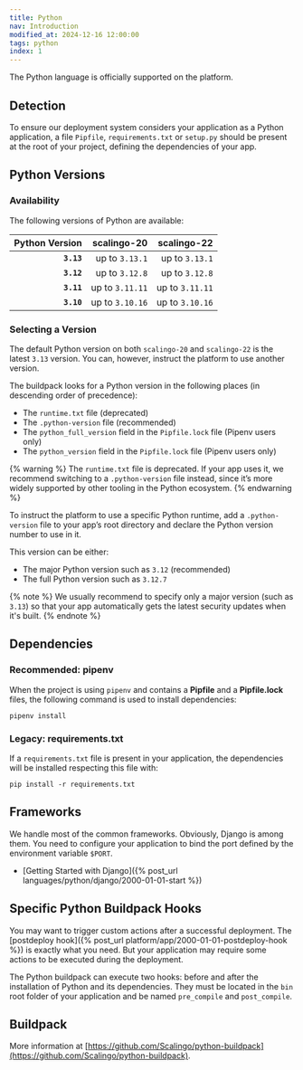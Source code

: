 ```yaml
---
title: Python
nav: Introduction
modified_at: 2024-12-16 12:00:00
tags: python
index: 1
---
```


The Python language is officially supported on the platform.

## Detection

To ensure our deployment system considers your application as a Python
application, a file `Pipfile`, `requirements.txt` or `setup.py` should be
present at the root of your project, defining the dependencies of your app.

## Python Versions

### Availability

The following versions of Python are available:

| Python Version | scalingo-20     | scalingo-22     |
| -------------: | --------------: | --------------: |
| **`3.13`**     | up to `3.13.1`  | up to `3.13.1`  |
| **`3.12`**     | up to `3.12.8`  | up to `3.12.8`  |
| **`3.11`**     | up to `3.11.11` | up to `3.11.11` |
| **`3.10`**     | up to `3.10.16` | up to `3.10.16` |

### Selecting a Version

The default Python version on both `scalingo-20` and `scalingo-22` is the
latest `3.13` version. You can, however, instruct the platform to use another
version.

The buildpack looks for a Python version in the following places (in descending
order of precedence):

- The `runtime.txt` file (deprecated)
- The `.python-version` file (recommended)
- The `python_full_version` field in the `Pipfile.lock` file (Pipenv users
  only)
- The `python_version` field in the `Pipfile.lock` file (Pipenv users only)

{% warning %}
The `runtime.txt` file is deprecated. If your app uses it, we recommend
switching to a `.python-version` file instead, since it’s more widely supported
by other tooling in the Python ecosystem.
{% endwarning %}

To instruct the platform to use a specific Python runtime, add a
`.python-version` file to your app’s root directory and declare the Python
version number to use in it.

This version can be either:

- The major Python version such as `3.12` (recommended)
- The full Python version such as `3.12.7`

{% note %}
We usually recommend to specify only a major version (such as `3.13`) so that
your app automatically gets the latest security updates when it's built.
{% endnote %}


## Dependencies

### Recommended: pipenv

When the project is using `pipenv` and contains a **Pipfile** and a
**Pipfile.lock** files, the following command is used to install dependencies:

```
pipenv install
```

### Legacy: requirements.txt

If a `requirements.txt` file is present in your application, the dependencies
will be installed respecting this file with:

```
pip install -r requirements.txt
```

## Frameworks

We handle most of the common frameworks. Obviously, Django is among them. You need to
configure your application to bind the port defined by the environment variable `$PORT`.

* [Getting Started with Django]({% post_url languages/python/django/2000-01-01-start %})

## Specific Python Buildpack Hooks

You may want to trigger custom actions after a successful deployment. The [postdeploy hook]({%
post_url platform/app/2000-01-01-postdeploy-hook %}) is exactly what you need. But your
application may require some actions to be executed during the deployment.

The Python buildpack can execute two hooks: before and after the installation of Python and its
dependencies. They must be located in the `bin` root folder of your application and be named
`pre_compile` and `post_compile`.

## Buildpack

More information at
[https://github.com/Scalingo/python-buildpack](https://github.com/Scalingo/python-buildpack).

